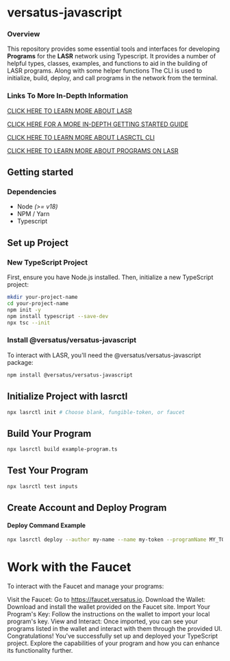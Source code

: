 # versatus-javascript
### Overview
This repository provides some essential tools and interfaces for developing 
**Programs** for the **LASR** network using Typescript.
It provides a number of helpful types, classes,
examples, and functions to aid in the building of LASR programs. 
Along with some helper functions The CLI is used to 
initialize, build, deploy, and call programs in the network from the terminal.

### Links To More In-Depth Information
[CLICK HERE TO LEARN MORE ABOUT LASR
](/LASR.md)

[CLICK HERE FOR A MORE IN-DEPTH GETTING STARTED GUIDE
](/GETTING_STARTED.md)

[CLICK HERE TO LEARN MORE ABOUT LASRCTL CLI
](/src/lasrctl/README.md)

[CLICK HERE TO LEARN MORE ABOUT PROGRAMS ON LASR
](/src/lib/programs/README.md)



## Getting started

### Dependencies
* Node _(>= v18)_
* NPM / Yarn
* Typescript


## Set up Project

### New TypeScript Project

First, ensure you have Node.js installed. Then, initialize a new TypeScript project:

```bash
mkdir your-project-name
cd your-project-name
npm init -y
npm install typescript --save-dev
npx tsc --init
```

### Install @versatus/versatus-javascript

To interact with LASR, you'll need the @versatus/versatus-javascript package:

```bash
npm install @versatus/versatus-javascript
```

## Initialize Project with lasrctl
```bash
npx lasrctl init # Choose blank, fungible-token, or faucet
```

## Build Your Program
```bash
npx lasrctl build example-program.ts
```

## Test Your Program
```bash
npx lasrctl test inputs
```
## Create Account and Deploy Program

#### Deploy Command Example

```bash
npx lasrctl deploy --author my-name --name my-token --programName MY_TOKEN --symbol MY_TOKEN --initializedSupply 100 --totalSupply 100
```

# Work with the Faucet

To interact with the Faucet and manage your programs:

Visit the Faucet: Go to https://faucet.versatus.io.
Download the Wallet: Download and install the wallet provided on the Faucet site.
Import Your Program's Key: Follow the instructions on the wallet to import your local program's key.
View and Interact: Once imported, you can see your programs listed in the wallet and interact with them through the provided UI.
Congratulations! You've successfully set up and deployed your TypeScript project. Explore the capabilities of your program and how you can enhance its functionality further.
